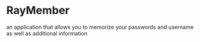 # RayMember
an application that allows you to memorize your passwords and username as well as additional information
